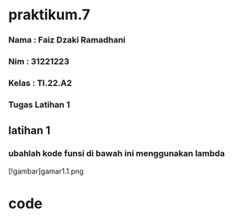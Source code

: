 # praktikum.7
### Nama : Faiz Dzaki Ramadhani
### Nim : 31221223
### Kelas : TI.22.A2
### Tugas Latihan 1
## latihan 1 
### ubahlah kode funsi di bawah ini menggunakan lambda
[!gambar]gamar1.1.png
# code

